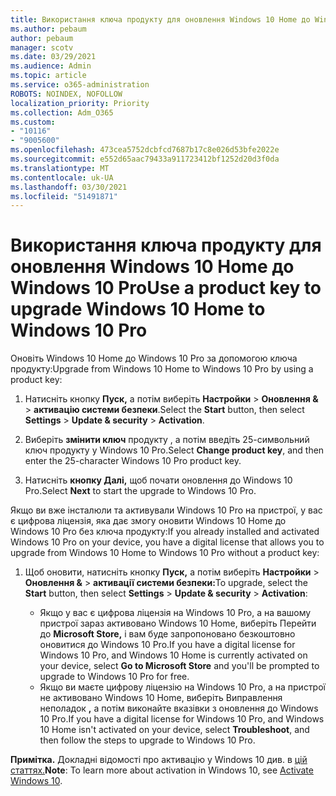 ```yaml
---
title: Використання ключа продукту для оновлення Windows 10 Home до Windows 10 Pro
ms.author: pebaum
author: pebaum
manager: scotv
ms.date: 03/29/2021
ms.audience: Admin
ms.topic: article
ms.service: o365-administration
ROBOTS: NOINDEX, NOFOLLOW
localization_priority: Priority
ms.collection: Adm_O365
ms.custom:
- "10116"
- "9005600"
ms.openlocfilehash: 473cea5752dcbfcd7687b17c8e026d53bfe2022e
ms.sourcegitcommit: e552d65aac79433a911723412bf1252d20d3f0da
ms.translationtype: MT
ms.contentlocale: uk-UA
ms.lasthandoff: 03/30/2021
ms.locfileid: "51491871"
---
```

# <a name="use-a-product-key-to-upgrade-windows-10-home-to-windows-10-pro"></a><span data-ttu-id="562cb-102">Використання ключа продукту для оновлення Windows 10 Home до Windows 10 Pro</span><span class="sxs-lookup"><span data-stu-id="562cb-102">Use a product key to upgrade Windows 10 Home to Windows 10 Pro</span></span>

<span data-ttu-id="562cb-103">Оновіть Windows 10 Home до Windows 10 Pro за допомогою ключа продукту:</span><span class="sxs-lookup"><span data-stu-id="562cb-103">Upgrade from Windows 10 Home to Windows 10 Pro by using a product key:</span></span>

1. <span data-ttu-id="562cb-104">Натисніть кнопку **Пуск,** а потім виберіть **Настройки**  >  **Оновлення &**  >  **активацію системи безпеки**.</span><span class="sxs-lookup"><span data-stu-id="562cb-104">Select the **Start** button, then select **Settings** > **Update & security** > **Activation**.</span></span>

1. <span data-ttu-id="562cb-105">Виберіть **змінити ключ** продукту , а потім введіть 25-символьний ключ продукту у Windows 10 Pro.</span><span class="sxs-lookup"><span data-stu-id="562cb-105">Select **Change product key**, and then enter the 25-character Windows 10 Pro product key.</span></span>

1. <span data-ttu-id="562cb-106">Натисніть **кнопку Далі,** щоб почати оновлення до Windows 10 Pro.</span><span class="sxs-lookup"><span data-stu-id="562cb-106">Select **Next** to start the upgrade to Windows 10 Pro.</span></span>

<span data-ttu-id="562cb-107">Якщо ви вже інсталюли та активували Windows 10 Pro на пристрої, у вас є цифрова ліцензія, яка дає змогу оновити Windows 10 Home до Windows 10 Pro без ключа продукту:</span><span class="sxs-lookup"><span data-stu-id="562cb-107">If you already installed and activated Windows 10 Pro on your device, you have a digital license that allows you to upgrade from Windows 10 Home to Windows 10 Pro without a product key:</span></span>

1. <span data-ttu-id="562cb-108">Щоб оновити, натисніть кнопку **Пуск,** а потім виберіть **Настройки**  >  **Оновлення &**  >  **активації системи безпеки:**</span><span class="sxs-lookup"><span data-stu-id="562cb-108">To upgrade, select the **Start** button, then select **Settings** > **Update & security** > **Activation**:</span></span>

    - <span data-ttu-id="562cb-109">Якщо у вас є цифрова ліцензія на Windows 10 Pro, а на вашому пристрої зараз активовано Windows 10 Home, виберіть Перейти до **Microsoft Store,** і вам буде запропоновано безкоштовно оновитися до Windows 10 Pro.</span><span class="sxs-lookup"><span data-stu-id="562cb-109">If you have a digital license for Windows 10 Pro, and Windows 10 Home is currently activated on your device, select **Go to Microsoft Store** and you'll be prompted to upgrade to Windows 10 Pro for free.</span></span>
    - <span data-ttu-id="562cb-110">Якщо ви маєте цифрову ліцензію на Windows 10 Pro, а на пристрої не активовано Windows 10 Home, виберіть Виправлення неполадок **,** а потім виконайте вказівки з оновлення до Windows 10 Pro.</span><span class="sxs-lookup"><span data-stu-id="562cb-110">If you have a digital license for Windows 10 Pro, and Windows 10 Home isn't activated on your device, select **Troubleshoot**, and then follow the steps to upgrade to Windows 10 Pro.</span></span>

<span data-ttu-id="562cb-111">**Примітка.** Докладні відомості про активацію у Windows 10 див. в [цій статтях.](https://support.microsoft.com/windows/activate-windows-10-c39005d4-95ee-b91e-b399-2820fda32227)</span><span class="sxs-lookup"><span data-stu-id="562cb-111">**Note**: To learn more about activation in Windows 10, see [Activate Windows 10](https://support.microsoft.com/windows/activate-windows-10-c39005d4-95ee-b91e-b399-2820fda32227).</span></span>